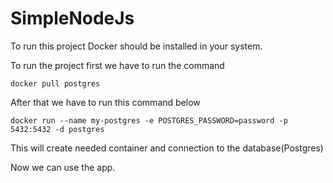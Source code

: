 # SimpleNodeJs

To run this project Docker should be installed in your system. 

To run the project first we have to run the command 

    docker pull postgres
    
After that we have to run this command below
  
    docker run --name my-postgres -e POSTGRES_PASSWORD=password -p 5432:5432 -d postgres
    
This will create needed container and connection to the database(Postgres)

Now we can use the app. 
